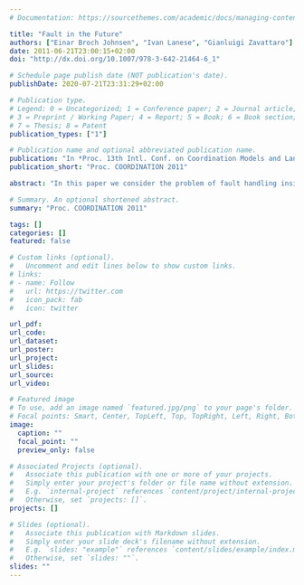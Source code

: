 ```yaml
---
# Documentation: https://sourcethemes.com/academic/docs/managing-content/

title: "Fault in the Future"
authors: ["Einar Broch Johnsen", "Ivan Lanese", "Gianluigi Zavattaro"]
date: 2011-06-21T23:00:15+02:00
doi: "http://dx.doi.org/10.1007/978-3-642-21464-6_1"

# Schedule page publish date (NOT publication's date).
publishDate: 2020-07-21T23:31:29+02:00

# Publication type.
# Legend: 0 = Uncategorized; 1 = Conference paper; 2 = Journal article;
# 3 = Preprint / Working Paper; 4 = Report; 5 = Book; 6 = Book section;
# 7 = Thesis; 8 = Patent
publication_types: ["1"]

# Publication name and optional abbreviated publication name.
publication: "In *Proc. 13th Intl. Conf. on Coordination Models and Languages* (COORDINATION 2011). LNCS 6721. © Springer 2011."
publication_short: "Proc. COORDINATION 2011"

abstract: "In this paper we consider the problem of fault handling inside an object-oriented language with asynchronous method calls whose results are returned inside futures. We present an extension for those languages where futures are used to return fault notifications and to coordinate error recovery between the caller and callee. This can be exploited to ensure that invariants involving many objects are restored after faults."

# Summary. An optional shortened abstract.
summary: "Proc. COORDINATION 2011"

tags: []
categories: []
featured: false

# Custom links (optional).
#   Uncomment and edit lines below to show custom links.
# links:
# - name: Follow
#   url: https://twitter.com
#   icon_pack: fab
#   icon: twitter

url_pdf:
url_code:
url_dataset:
url_poster:
url_project:
url_slides:
url_source:
url_video:

# Featured image
# To use, add an image named `featured.jpg/png` to your page's folder. 
# Focal points: Smart, Center, TopLeft, Top, TopRight, Left, Right, BottomLeft, Bottom, BottomRight.
image:
  caption: ""
  focal_point: ""
  preview_only: false

# Associated Projects (optional).
#   Associate this publication with one or more of your projects.
#   Simply enter your project's folder or file name without extension.
#   E.g. `internal-project` references `content/project/internal-project/index.md`.
#   Otherwise, set `projects: []`.
projects: []

# Slides (optional).
#   Associate this publication with Markdown slides.
#   Simply enter your slide deck's filename without extension.
#   E.g. `slides: "example"` references `content/slides/example/index.md`.
#   Otherwise, set `slides: ""`.
slides: ""
---
```

